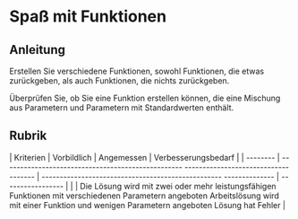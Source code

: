 # Spaß mit Funktionen

## Anleitung

Erstellen Sie verschiedene Funktionen, sowohl Funktionen, die etwas zurückgeben, als auch Funktionen, die nichts zurückgeben.

Überprüfen Sie, ob Sie eine Funktion erstellen können, die eine Mischung aus Parametern und Parametern mit Standardwerten enthält.

## Rubrik

| Kriterien | Vorbildlich | Angemessen | Verbesserungsbedarf |
| -------- | -------------------------------------------------- ------------------------------------ | -------------------------------------------------- -------------- | ----------------- |
| | Die Lösung wird mit zwei oder mehr leistungsfähigen Funktionen mit verschiedenen Parametern angeboten Arbeitslösung wird mit einer Funktion und wenigen Parametern angeboten Lösung hat Fehler |